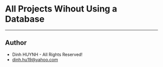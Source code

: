 # All Projects Wihout Using a Database


---------------

## Author
* Dinh HUYNH - All Rights Reserved!
* dinh.hu19@yahoo.com